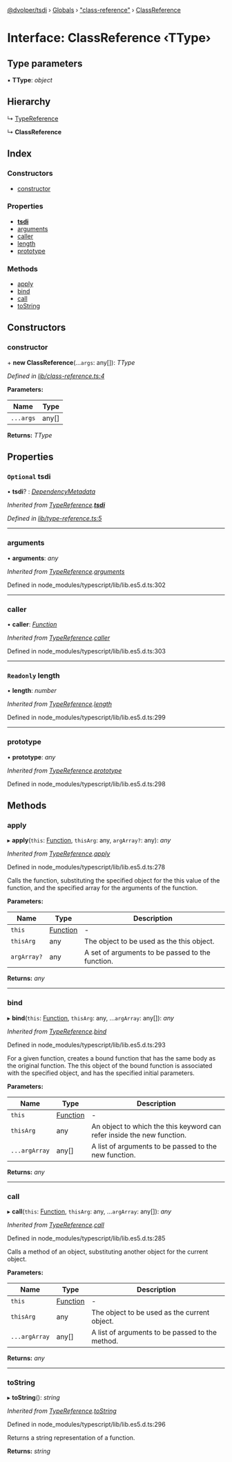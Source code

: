 [@dvolper/tsdi](../README.md) › [Globals](../globals.md) › ["class-reference"](../modules/_class_reference_.md) › [ClassReference](_class_reference_.classreference.md)

# Interface: ClassReference ‹**TType**›

## Type parameters

▪ **TType**: *object*

## Hierarchy

  ↳ [TypeReference](_type_reference_.typereference.md)

  ↳ **ClassReference**

## Index

### Constructors

* [constructor](_class_reference_.classreference.md#constructor)

### Properties

* [__tsdi__](_class_reference_.classreference.md#optional-__tsdi__)
* [arguments](_class_reference_.classreference.md#arguments)
* [caller](_class_reference_.classreference.md#caller)
* [length](_class_reference_.classreference.md#readonly-length)
* [prototype](_class_reference_.classreference.md#prototype)

### Methods

* [apply](_class_reference_.classreference.md#apply)
* [bind](_class_reference_.classreference.md#bind)
* [call](_class_reference_.classreference.md#call)
* [toString](_class_reference_.classreference.md#tostring)

## Constructors

###  constructor

\+ **new ClassReference**(...`args`: any[]): *TType*

*Defined in [lib/class-reference.ts:4](https://github.com/DavidVollmers/typescript-dependency-injection/blob/0d9b5c7/packages/tsdi/lib/class-reference.ts#L4)*

**Parameters:**

Name | Type |
------ | ------ |
`...args` | any[] |

**Returns:** *TType*

## Properties

### `Optional` __tsdi__

• **__tsdi__**? : *[DependencyMetadata](../modules/_dependency_metadata_.md#dependencymetadata)*

*Inherited from [TypeReference](_type_reference_.typereference.md).[__tsdi__](_type_reference_.typereference.md#optional-__tsdi__)*

*Defined in [lib/type-reference.ts:5](https://github.com/DavidVollmers/typescript-dependency-injection/blob/0d9b5c7/packages/tsdi/lib/type-reference.ts#L5)*

___

###  arguments

• **arguments**: *any*

*Inherited from [TypeReference](_type_reference_.typereference.md).[arguments](_type_reference_.typereference.md#arguments)*

Defined in node_modules/typescript/lib/lib.es5.d.ts:302

___

###  caller

• **caller**: *[Function](_type_reference_.typereference.md#function)*

*Inherited from [TypeReference](_type_reference_.typereference.md).[caller](_type_reference_.typereference.md#caller)*

Defined in node_modules/typescript/lib/lib.es5.d.ts:303

___

### `Readonly` length

• **length**: *number*

*Inherited from [TypeReference](_type_reference_.typereference.md).[length](_type_reference_.typereference.md#readonly-length)*

Defined in node_modules/typescript/lib/lib.es5.d.ts:299

___

###  prototype

• **prototype**: *any*

*Inherited from [TypeReference](_type_reference_.typereference.md).[prototype](_type_reference_.typereference.md#prototype)*

Defined in node_modules/typescript/lib/lib.es5.d.ts:298

## Methods

###  apply

▸ **apply**(`this`: [Function](_type_reference_.typereference.md#function), `thisArg`: any, `argArray?`: any): *any*

*Inherited from [TypeReference](_type_reference_.typereference.md).[apply](_type_reference_.typereference.md#apply)*

Defined in node_modules/typescript/lib/lib.es5.d.ts:278

Calls the function, substituting the specified object for the this value of the function, and the specified array for the arguments of the function.

**Parameters:**

Name | Type | Description |
------ | ------ | ------ |
`this` | [Function](_type_reference_.typereference.md#function) | - |
`thisArg` | any | The object to be used as the this object. |
`argArray?` | any | A set of arguments to be passed to the function.  |

**Returns:** *any*

___

###  bind

▸ **bind**(`this`: [Function](_type_reference_.typereference.md#function), `thisArg`: any, ...`argArray`: any[]): *any*

*Inherited from [TypeReference](_type_reference_.typereference.md).[bind](_type_reference_.typereference.md#bind)*

Defined in node_modules/typescript/lib/lib.es5.d.ts:293

For a given function, creates a bound function that has the same body as the original function.
The this object of the bound function is associated with the specified object, and has the specified initial parameters.

**Parameters:**

Name | Type | Description |
------ | ------ | ------ |
`this` | [Function](_type_reference_.typereference.md#function) | - |
`thisArg` | any | An object to which the this keyword can refer inside the new function. |
`...argArray` | any[] | A list of arguments to be passed to the new function.  |

**Returns:** *any*

___

###  call

▸ **call**(`this`: [Function](_type_reference_.typereference.md#function), `thisArg`: any, ...`argArray`: any[]): *any*

*Inherited from [TypeReference](_type_reference_.typereference.md).[call](_type_reference_.typereference.md#call)*

Defined in node_modules/typescript/lib/lib.es5.d.ts:285

Calls a method of an object, substituting another object for the current object.

**Parameters:**

Name | Type | Description |
------ | ------ | ------ |
`this` | [Function](_type_reference_.typereference.md#function) | - |
`thisArg` | any | The object to be used as the current object. |
`...argArray` | any[] | A list of arguments to be passed to the method.  |

**Returns:** *any*

___

###  toString

▸ **toString**(): *string*

*Inherited from [TypeReference](_type_reference_.typereference.md).[toString](_type_reference_.typereference.md#tostring)*

Defined in node_modules/typescript/lib/lib.es5.d.ts:296

Returns a string representation of a function.

**Returns:** *string*
